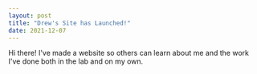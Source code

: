 ```yaml
---
layout: post
title: "Drew's Site has Launched!"
date: 2021-12-07
---
```


Hi there! I've made a website so others can learn about me and the work I've done both in the lab and on my own. 
